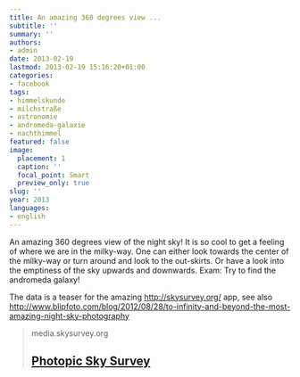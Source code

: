 ```yaml
---
title: An amazing 360 degrees view ...
subtitle: ''
summary: ''
authors:
- admin
date: 2013-02-19
lastmod: 2013-02-19 15:16:20+01:00
categories:
- facebook
tags:
- himmelskunde
- milchstraße
- astronomie
- andromeda-galaxie
- nachthimmel
featured: false
image:
  placement: 1
  caption: ''
  focal_point: Smart
  preview_only: true
slug: ''
year: 2013
languages:
- english
---
```


An amazing 360 degrees view of the night sky! It is so cool to get a feeling of where we are in the milky-way. One can either look towards the center of the milky-way or turn around and look to the out-skirts. Or have a look into the emptiness of the sky upwards and downwards. 
Exam: Try to find the andromeda galaxy!

The data is a teaser for the amazing http://skysurvey.org/ app, see also 
http://www.blipfoto.com/blog/2012/08/28/to-infinity-and-beyond-the-most-amazing-night-sky-photography
> media.skysurvey.org
> ## [Photopic Sky Survey](http://media.skysurvey.org/interactive360/index.html)
>